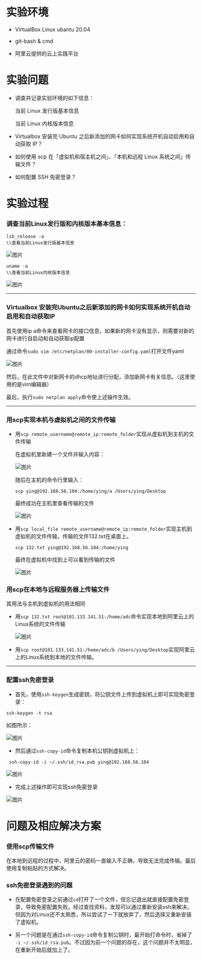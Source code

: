 # 实验环境

+ VirtualBox Linux ubantu 20.04

+ git-bash & cmd

+ 阿里云提供的云上实践平台

# 实验问题

+ 调查并记录实验环境的如下信息：

  当前 Linux 发行版基本信息

  当前 Linux 内核版本信息

+ Virtualbox 安装完 Ubuntu 之后新添加的网卡如何实现系统开机自动启用和自动获取 IP？
+ 如何使用 scp 在「虚拟机和宿主机之间」、「本机和远程 Linux 系统之间」传输文件？
+ 如何配置 SSH 免密登录？

# 实验过程

### 调查当前Linux发行版和内核版本基本信息：

```
lsb_release -a
\\查看当前Linux发行版基本信息
```

![图片](./photo/1.1.png)

```
uname -a
\\查看当前Linux内核版本信息
```

![图片](./photo/1.2.png)

---

### Virtualbox 安装完Ubuntu之后新添加的网卡如何实现系统开机自动启用和自动获取IP

首先使用ip a命令来查看网卡的接口信息，如果新的网卡没有显示，则需要对新的网卡进行自启动和自动获取ip配置

通过命令`sudo vim /etc/netplan/00-installer-config.yaml`打开文件yaml

![图片](./photo/1.6.png)

然后，在此文件中对新网卡的dhcp地址进行分配，添加新网卡有关信息。（这里使用的是vim编辑器）

最后，执行`sudo netplan apply`命令使上述操作生效。

---

### 用scp实现本机与虚拟机之间的文件传输

+ 用`scp remote_username@remote_ip:remote_folder`实现从虚拟机到主机的文件传输

  在虚拟机里新建一个文件并输入内容：

  ![图片](./photo/1.7.png)

  随后在主机的命令行里输入： 

  `scp ying@192.168.56.104:/home/ying/a /Users/ying/Desktop`

  最终成功在主机里查看传输的文件

  ![图片](./photo/1.9.png)

+ 用`scp local_file remote_username@remote_ip:remote_folder`实现主机到虚拟机的文件传输，传输的文件132.txt在桌面上。

  `scp 132.txt ying@192.168.56.104:/home/ying`

  最终在虚拟机中找到上可以看到传输的文件

  ![图片](./photo/1.8.png)

### 用scp在本地与远程服务器上传输文件

其用法与主机到虚拟机的用法相同

+ 用`scp 132.txt root@101.133.141.51:/home/adc`命令实现本地到阿里云上的Linux系统的文件传输

   ![图片](./photo/1.10.png)

+ 用`scp root@101.133.141.51:/home/adc/b /Users/ying/Desktop`实现阿里云上的Linux系统到本地的文件传输。


---

### 配置ssh免密登录

+ 首先，使用`ssh-keygen`生成密钥，将公钥文件上传到虚拟机上即可实现免密登录：

`ssh-keygen -t rsa`

如图所示：

![图片](./photo/1.3.png)

+ 然后通过`ssh-copy-id`命令复制本机公钥到虚拟机上：

` ssh-copy-id -i ~/.ssh/id_rsa.pub ying@192.168.56.104`

![图片](./photo/1.4.png)

+ 完成上述操作即可实现ssh免密登录

![图片](./photo/1.5.png)

# 问题及相应解决方案

### 使用scp传输文件

在本地到远程的过程中，阿里云的密码一直输入不正确，导致无法完成传输。最后使用复制粘贴的方式解决。

### ssh免密登录遇到的问题

+ 在配置免密登录之前通过`cd`打开了一个文件，但忘记退出就直接配置免密登录，导致免密配置失败。经过查找资料，发现可以通过重新安装ssh来解决，但因为对Linux还不太熟悉，所以尝试了一下就放弃了，然后选择又重新安装了虚拟机。

+ 另一个问题是在通过`ssh-copy-id`命令复制公钥时，最开始打命令时，省掉了
`-i ~/.ssh/id_rsa.pub`。不过因为前一个问题的存在，这个问题并不太明显，在重新开始后就加上了。

